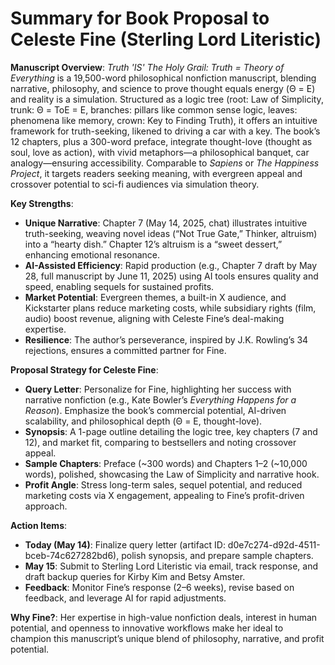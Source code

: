 # Summary for Book Proposal to Celeste Fine (Sterling Lord Literistic)

**Manuscript Overview**: *Truth 'IS' The Holy Grail: Truth = Theory of Everything* is a 19,500-word philosophical nonfiction manuscript, blending narrative, philosophy, and science to prove thought equals energy (Θ = E) and reality is a simulation. Structured as a logic tree (root: Law of Simplicity, trunk: Θ = ToE = E, branches: pillars like common sense logic, leaves: phenomena like memory, crown: Key to Finding Truth), it offers an intuitive framework for truth-seeking, likened to driving a car with a key. The book’s 12 chapters, plus a 300-word preface, integrate thought-love (thought as soul, love as action), with vivid metaphors—a philosophical banquet, car analogy—ensuring accessibility. Comparable to *Sapiens* or *The Happiness Project*, it targets readers seeking meaning, with evergreen appeal and crossover potential to sci-fi audiences via simulation theory.

**Key Strengths**:
- **Unique Narrative**: Chapter 7 (May 14, 2025, chat) illustrates intuitive truth-seeking, weaving novel ideas (“Not True Gate,” Thinker, altruism) into a “hearty dish.” Chapter 12’s altruism is a “sweet dessert,” enhancing emotional resonance.
- **AI-Assisted Efficiency**: Rapid production (e.g., Chapter 7 draft by May 28, full manuscript by June 11, 2025) using AI tools ensures quality and speed, enabling sequels for sustained profits.
- **Market Potential**: Evergreen themes, a built-in X audience, and Kickstarter plans reduce marketing costs, while subsidiary rights (film, audio) boost revenue, aligning with Celeste Fine’s deal-making expertise.
- **Resilience**: The author’s perseverance, inspired by J.K. Rowling’s 34 rejections, ensures a committed partner for Fine.

**Proposal Strategy for Celeste Fine**:
- **Query Letter**: Personalize for Fine, highlighting her success with narrative nonfiction (e.g., Kate Bowler’s *Everything Happens for a Reason*). Emphasize the book’s commercial potential, AI-driven scalability, and philosophical depth (Θ = E, thought-love).
- **Synopsis**: A 1-page outline detailing the logic tree, key chapters (7 and 12), and market fit, comparing to bestsellers and noting crossover appeal.
- **Sample Chapters**: Preface (~300 words) and Chapters 1–2 (~10,000 words), polished, showcasing the Law of Simplicity and narrative hook.
- **Profit Angle**: Stress long-term sales, sequel potential, and reduced marketing costs via X engagement, appealing to Fine’s profit-driven approach.

**Action Items**:
- **Today (May 14)**: Finalize query letter (artifact ID: d0e7c274-d92d-4511-bceb-74c627282bd6), polish synopsis, and prepare sample chapters.
- **May 15**: Submit to Sterling Lord Literistic via email, track response, and draft backup queries for Kirby Kim and Betsy Amster.
- **Feedback**: Monitor Fine’s response (2–6 weeks), revise based on feedback, and leverage AI for rapid adjustments.

**Why Fine?**: Her expertise in high-value nonfiction deals, interest in human potential, and openness to innovative workflows make her ideal to champion this manuscript’s unique blend of philosophy, narrative, and profit potential.